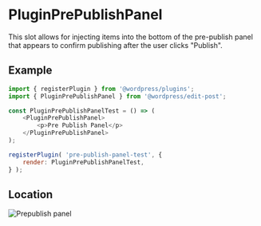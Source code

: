 # PluginPrePublishPanel

This slot allows for injecting items into the bottom of the pre-publish panel that appears to confirm publishing after the user clicks "Publish".

## Example

```js
import { registerPlugin } from '@wordpress/plugins';
import { PluginPrePublishPanel } from '@wordpress/edit-post';

const PluginPrePublishPanelTest = () => (
	<PluginPrePublishPanel>
		<p>Pre Publish Panel</p>
	</PluginPrePublishPanel>
);

registerPlugin( 'pre-publish-panel-test', {
	render: PluginPrePublishPanelTest,
} );
```

## Location

![Prepublish panel](https://raw.githubusercontent.com/WordPress/gutenberg/HEAD/docs/assets/plugin-pre-publish-panel.png?raw=true)
